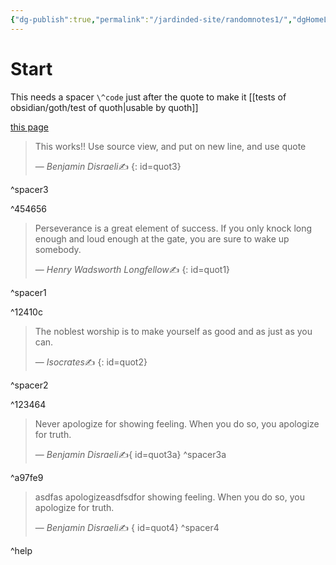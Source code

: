 ```yaml
---
{"dg-publish":true,"permalink":"/jardinded-site/randomnotes1/","dgHomeLink":true,"dgPassFrontmatter":false}
---
```


# Start
This needs a spacer  `\^code` just after the quote to make it [[tests of obsidian/goth/test of quoth|usable by quoth]]

[this page](https://jardindeD.netlify.app/jardinded-site/randomnotes1/)

> This works!! Use source view, and put on new line, and use quote
>
> &mdash; <cite>Benjamin Disraeli</cite>✍️ 
{: id=quot3}

^spacer3

^454656

> Perseverance is a great element of success. If you only knock long enough and loud enough at the gate, you are sure to wake up somebody.
>
> &mdash; <cite>Henry Wadsworth Longfellow</cite>✍️
{: id=quot1}

^spacer1

^12410c



> The noblest worship is to make yourself as good and as just as you can.
>
> &mdash; <cite>Isocrates</cite>✍️ 
{: id=quot2}

^spacer2

^123464


> Never apologize for showing feeling. When you do so, you apologize for truth.
>
> &mdash; <cite>Benjamin Disraeli</cite>✍️{ id=quot3a}
^spacer3a



^a97fe9


> asdfas apologizeasdfsdfor showing feeling. When you do so, you apologize for truth.
>
> &mdash; <cite>Benjamin Disraeli</cite>✍️
> { id=quot4}
^spacer4

^help
